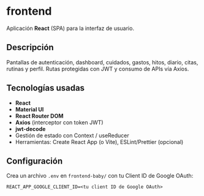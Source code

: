# frontend

Aplicación **React** (SPA) para la interfaz de usuario.

## Descripción
Pantallas de autenticación, dashboard, cuidados, gastos, hitos, diario, citas, rutinas y perfil. Rutas protegidas con JWT y consumo de APIs vía Axios.

## Tecnologías usadas
- **React**
- **Material UI**
- **React Router DOM**
- **Axios** (interceptor con token JWT)
- **jwt-decode**
- Gestión de estado con Context / useReducer
- Herramientas: Create React App (o Vite), ESLint/Prettier (opcional)

## Configuración

Crea un archivo `.env` en `frontend-baby/` con tu Client ID de Google OAuth:

```
REACT_APP_GOOGLE_CLIENT_ID=<tu client ID de Google OAuth>
```
